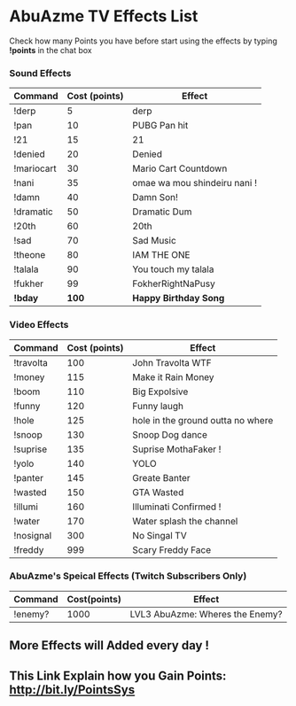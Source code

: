 # AbuAzme TV Effects List 

Check how many Points you have before start using the effects by typing <b>!points</b> in the chat box

<h3> Sound Effects </h3>

| Command | Cost (points) | Effect |
|---|---|---|
| !derp | 5 | derp |
| !pan | 10 |PUBG Pan hit |
| !21 | 15 | 21 |
| !denied | 20 | Denied |
| !mariocart | 30 | Mario Cart Countdown |  
| !nani | 35 | omae wa mou shindeiru nani ! |
| !damn | 40 | Damn Son! |   
| !dramatic | 50 | Dramatic Dum | 
| !20th | 60 | 20th |
| !sad | 70 | Sad Music |
| !theone | 80 | IAM THE ONE |
| !talala | 90 | You touch my talala |
| !fukher | 99 | FokherRightNaPusy |
| <b>!bday | <b>100 | <b>Happy Birthday Song |


<h3>Video Effects</h3>

| Command | Cost (points) | Effect |
|---|---|---|
| !travolta | 100 | John Travolta WTF | 
| !money | 115 |  Make it Rain Money |
| !boom | 110 |  Big Expolsive |  
| !funny | 120 | Funny laugh | 
| !hole | 125 | hole in the ground outta no where | 
| !snoop | 130 | Snoop Dog dance |    
| !suprise | 135 | Suprise MothaFaker ! |  
| !yolo | 140 | YOLO | 
| !panter |145 | Greate Banter |
| !wasted | 150 | GTA Wasted | 
| !illumi | 160 | Illuminati Confirmed ! |
| !water | 170 | Water splash the channel | 
| !nosignal | 300 | No Singal TV |
| !freddy | 999 | Scary Freddy Face |


<h3>AbuAzme's Speical Effects (Twitch Subscribers Only)</h3>

| Command | Cost(points) | Effect |  
|---|---|---|
| !enemy? | 1000 | LVL3 AbuAzme: Wheres the Enemy? |


<h2>More Effects will Added every day !<h2>

This Link Explain how you Gain Points: http://bit.ly/PointsSys


  
